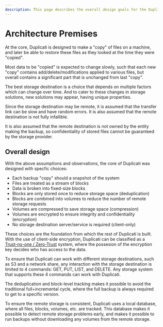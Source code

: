 ```yaml
---
description: This page describes the overall design goals for the Duplicati client
---
```


# Architecture Premises

At the core, Duplicati is designed to make a "copy" of files on a machine, and later be able to restore these files as they looked at the time they were "copied".&#x20;

Most data to be "copied" is expected to change slowly, such that each new "copy" contains add/delete/modifications applied to various files, but overall contains a significant part that is unchanged from last "copy".

The best storage destination is a choice that depends on multiple factors which can change over time. And to cater to these changes in storage solutions, new solutions may appear, having unique properties.

Since the storage destination may be remote, it is assumed that the transfer link can be slow and have random errors. It is also assumed that the remote destination is not fully infallible.

It is also assumed that the remote destination is not owned by the entity making the backup, so confidentiality of stored files cannot be guaranteed by the storage provider.

## Overall design

With the above assumptions and observations, the core of Duplicati was designed with specfic choices:

* Each backup "copy" should a snapshot of the system
* Files are treated as a stream of blocks
* Data is broken into fixed-size blocks
* Blocks are only stored once to reduce storage space (deduplication)
* Blocks are combined into volumes to reduce the number of remote storage requests
* Volumes are compressed to save storage space (compression)
* Volumes are encrypted to ensure integrity and confidentiality (encryption)
* No storage destination server/service is required (client-only)

These choices are the foundation from which the rest of Duplicati is built. With the use of client-side encryption, Duplicati can be classified as a [Trust-no-one / Zero-Trust](https://en.wikipedia.org/wiki/Zero_trust_architecture) system, where the possesion of the encryption key decides who has access to the data.

To ensure that Duplicati can work with different storage destinations, such as S3 and a network share, any interaction with the storage destination is limited to 4 commands: GET, PUT, LIST, and DELETE. Any storage system that supports these 4 commands can work with Duplicati.

The deduplication and block-level tracking makes it possible to avoid the traditional full+incremental cycle, where the full backup is always required to get to a specific version.

To ensure the remote storage is consistent, Duplicati uses a local database, where all files, blocks, volumes, etc. are tracked. This database makes it possible to detect remote storage problems early, and makes it possible to run backups without downloading any volumes from the remote storage.

